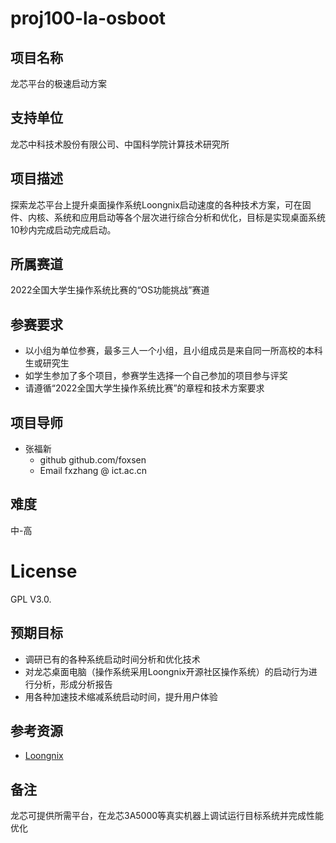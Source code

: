 # proj100-la-osboot

## 项目名称

龙芯平台的极速启动方案

## 支持单位

龙芯中科技术股份有限公司、中国科学院计算技术研究所

## 项目描述

探索龙芯平台上提升桌面操作系统Loongnix启动速度的各种技术方案，可在固件、内核、系统和应用启动等各个层次进行综合分析和优化，目标是实现桌面系统10秒内完成启动完成启动。

## 所属赛道

2022全国大学生操作系统比赛的“OS功能挑战”赛道

## 参赛要求

* 以小组为单位参赛，最多三人一个小组，且小组成员是来自同一所高校的本科生或研究生
* 如学生参加了多个项目，参赛学生选择一个自己参加的项目参与评奖
* 请遵循“2022全国大学生操作系统比赛”的章程和技术方案要求

## 项目导师

* 张福新 
    - github github.com/foxsen
    - Email  fxzhang @ ict.ac.cn

## 难度

中-高

# License

GPL V3.0.

## 预期目标

* 调研已有的各种系统启动时间分析和优化技术
* 对龙芯桌面电脑（操作系统采用Loongnix开源社区操作系统）的启动行为进行分析，形成分析报告
* 用各种加速技术缩减系统启动时间，提升用户体验

## 参考资源

* [Loongnix](http://www.loongnix.cn/index.php)

## 备注

龙芯可提供所需平台，在龙芯3A5000等真实机器上调试运行目标系统并完成性能优化


